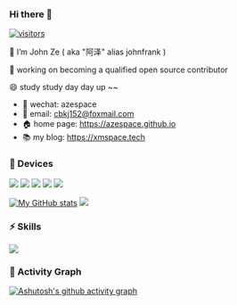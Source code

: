 ### Hi there 👋
[![visitors](https://visitor-badge-deno.deno.dev/azespace.azespace.svg)](https://github.com/jwenjian/visitor-badge)
<!--
Here are some ideas to get you started:
- 🔭 I’m currently working on ...
- 🌱 I’m currently learning ...
- 👯 I’m looking to collaborate on ...
- 🤔 I’m looking for help with ...
- 💬 Ask me about ...
- 📫 How to reach me: ...
- 😄 Pronouns: ...
- ⚡ Fun fact: ...
-->

🌱 I’m John Ze ( aka "阿泽" alias johnfrank ) 

🔭 working on becoming a qualified open source contributor

😄 study study day day up ~~

- 💬 wechat: azespace
- 📧 email: cbkj152@foxmail.com
- 🏠 home page: https://azespace.github.io
- 📚 my blog: https://xmspace.tech

### 📱 Devices

[![](https://img.shields.io/badge/-Macbook%20Pro%20M2-black?style=flat-square&logo=apple)](https://www.apple.com/macbook-pro-13/)
[![](https://img.shields.io/badge/-iPhone%2013%20Pro%20Max-black?style=flat-square&logo=apple)](https://www.apple.com/iphone-13-pro-max/)
[![](https://img.shields.io/badge/Desktop%20Computer-black?style=flat-square&logo=microsoft&logoColor=white)](https://www.microsoft.com/)
[![](https://img.shields.io/badge/canon%20EOS%20R6%20Mark%20II-black?style=flat-square&logo=kuaishou&logoColor=white)](https://shop.canon.com.cn/prodetails?product_id=3220)
[![](https://img.shields.io/badge/DJI%20MINI%202-black?style=flat-square&logo=drone&logoColor=white)](https://www.dji.com/cn/mini-2?site=brandsite&from=nav)

[![My GitHub stats](https://github-readme-stats.vercel.app/api?username=azespace&show_icons=true&count_private=false&theme=transparent)](https://github.com/anuraghazra/github-readme-stats)
[![](https://github-readme-stats-git-masterrstaa-rickstaa.vercel.app/api/top-langs/?username=azespace&layout=compact&theme=transparent)](https://github.com/anuraghazra/github-readme-stats)

### ⚡ Skills

![](https://icons.anoyi.com/?iconBgColor=f8fafc&icons=git,jquery,javascript,mongodb,postman,typescript,idea,vscode,bash,python,java,c,html5,css3,linux,docker,kubernetes,fastapi,mysql,redis,nginx,nodejs,spring,vue,gradle,markdown)

### 🌱 Activity Graph

[![Ashutosh's github activity graph](https://github-readme-activity-graph.vercel.app/graph?username=azespace&theme=github-compact)](https://github.com/azespace/github-readme-activity-graph)
